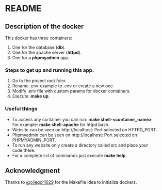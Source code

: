 # README #

## Description of the docker ##

This docker has three containers:

1. One for the database (**db**).
2. One for the apache server (**httpd**).
3. One for a **phpmyadmin** app.

### Steps to get up and running this app. ###

1. Go to the project root foler.
2. Rename .env-example to .env or create a new one.
3. Modify .env file with custom params for docker containers.
4. Execute: **make up**.

### Useful things ###
* To access any container you can run: **make shell-<container_name>** For example: **make shell-apache** for httpd bash.
* Website can be seen on http://localhost: Port selected on HTTPD_PORT.
* Phpmyadmin can be seen on http://localhost: Port selected on PHPMYADMIN_PORT.
* To run any website only create a directory called src and place your code there. 
* For a complete list of commands just execute **make help**.

## Acknowledgment
Thanks to [@oilegor1029](https://github.com/oilegor1029) for the Makefile idea to initialize dockers.